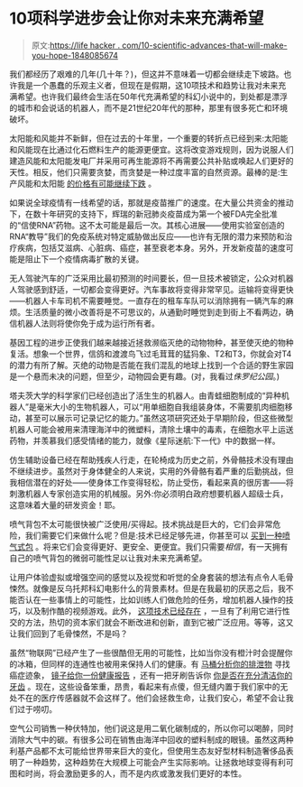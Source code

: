 # 10项科学进步会让你对未来充满希望

> 原文:[https://life hacker . com/10-scientific-advances-that-will-make-you-hope-1848085674](https://lifehacker.com/10-scientific-advances-that-will-actually-make-you-hope-1848085674)

我们都经历了艰难的几年(几十年？)，但这并不意味着一切都会继续走下坡路。也许我是一个愚蠢的乐观主义者，但现在是假期，这10项技术和趋势让我对未来充满希望。也许我们最终会生活在50年代充满希望的科幻小说中的，到处都是漂浮的城市和会说话的机器人，而不是21世纪20年代的那种，那里有很多死亡和环境破坏。

太阳能和风能并不新鲜，但在过去的十年里，一个重要的转折点已经到来:太阳能和风能现在比通过化石燃料生产的能源更便宜。这将改变游戏规则，因为说服人们建造风能和太阳能发电厂并采用可再生能源将不再需要公共补贴或唤起人们更好的天性。相反，他们只需要贪婪，而贪婪是一种过度丰富的自然资源。最棒的是:生产风能和太阳能 [的价格有可能继续下跌](https://ourworldindata.org/cheap-renewables-growth) 。

如果说全球疫情有一线希望的话，那就是疫苗推广的速度。在大量公共资金的推动下，在数十年研究的支持下，辉瑞的新冠肺炎疫苗成为第一个被FDA完全批准的“信使RNA”药物。这不太可能是最后一次。其核心进展——使用实验室创造的RNA“教导”我们的免疫系统对特定威胁做出反应——也许有无限的潜力来预防和治疗疾病，包括艾滋病、心脏病、癌症，甚至衰老本身。另外，开发新疫苗的速度可能是阻止下一个疫情病毒扩散的关键。

无人驾驶汽车的广泛采用比最初预测的时间要长，但一旦技术被锁定，公众对机器人驾驶感到舒适，一切都会变得更好。汽车事故将变得非常罕见。运输将变得更快——机器人卡车司机不需要睡觉。一直存在的租车车队可以消除拥有一辆汽车的麻烦。生活质量的微小改善将是不可思议的，从通勤时睡觉到走到街上不看两边，确信机器人法则将使你免于成为运行所有者。

基因工程的进步正使我们越来越接近拯救濒临灭绝的动物物种，甚至使灭绝的物种复活。想象一个世界，信鸽和渡渡鸟飞过毛茸茸的猛犸象、T2和T3，你就会对T4的潜力有所了解。灭绝的动物是否能在我们混乱的地球上找到一个合适的野生家园是一个悬而未决的问题，但至少，动物园会更有趣。(对，我看过*侏罗纪公园*。)

塔夫茨大学的科学家们已经创造出了活生生的机器人。由青蛙细胞制成的“异种机器人”是毫米大小的生物机器人，可以“用单细胞自我组装身体，不需要肌肉细胞移动，甚至可以展示可记录记忆的能力。”虽然这项研究还处于早期阶段，但这些微型机器人可能会被用来清理海洋中的微塑料，清除土壤中的毒素，在细胞水平上运送药物，并羡慕我们感受情绪的能力，就像《星际迷航:下一代》中的数据一样。

仿生辅助设备已经在帮助残疾人行走，在轮椅成为历史之前，外骨骼技术没有理由不继续进步。虽然对于身体健全的人来说，实用的外骨骼有着严重的后勤挑战，但我相信潜在的好处——使身体工作变得轻松，防止受伤，看起来真的很厉害——将刺激机器人专家创造实用的机械服。另外:你必须明白政府想要机器人超级士兵，这意味着大量的研发资金！耶。

喷气背包不太可能很快被广泛使用/买得起。技术挑战是巨大的，它们会非常危险，我们需要它们来做什么呢？但是:技术已经足够先进，你甚至可以 [买到一种喷气式包](https://www.cnbc.com/video/2020/05/23/he-bought-a-440000-gravity-jet-suit-and-discovered-flying-is-not-easy.html) 。将来它们会变得更好、更安全、更便宜。我们只需要*相信*，有一天拥有自己的喷气背包的微弱可能性足以让我对未来充满希望。

让用户体验虚拟或增强空间的感觉以及视觉和听觉的全身套装的想法有点令人毛骨悚然。就像是反乌托邦科幻电影什么的背景素材。但是在我最初的厌恶之后，我不能否认在一些事情上的可能性，比如训练人们做危险的任务，增加机器人操作的技巧，以及制作酷的视频游戏。此外， [这项技术已经存在](https://www.abc.net.au/news/science/2021-04-01/vr-teslasuit-simulates-virtual-reality-touch-haptic-feedback/100030320) ，一旦有了利用它进行性交的方法，热切的资本家们就会不断改进和创新，直到它被广泛应用。等等，这又让我们回到了毛骨悚然，不是吗？

虽然“物联网”已经产生了一些很酷但无用的可能性，比如当你没有橙汁时会提醒你的冰箱，但同样的连通性也被用来保持人们的健康。有 [马桶分析你的排泄物](https://med.stanford.edu/news/all-news/2020/04/smart-toilet-monitors-for-signs-of-disease.html) 寻找癌症迹象， [镜子给你一份健康报告](https://www.smithsonianmag.com/innovation/look-into-this-smart-mirror-and-you-get-a-one-minute-medical-checkup-180956367/#:~:text=They're%20calling%20it%20the,sensors%20that%20perform%20various%20tests.) ，还有一把牙刷告诉你 [你是否在充分清洁你的牙齿](https://www.kolibree.com/en) 。现在，这些设备笨重，昂贵，看起来有点傻，但无缝内置于我们家中的无处不在的医疗传感器就不会这样了。他们会拯救生命，让我们安心，希望不会让我们过于唠叨。

空气公司销售一种伏特加，他们说这是用二氧化碳制成的，所以你可以喝醉，同时消除大气中的碳。有很多公司在销售由海洋中回收的塑料制成的眼镜。虽然这两种利基产品都不太可能给世界带来巨大的变化，但使用生态友好型材料制造奢侈品表明了一种趋势，这种趋势在大规模上可能会产生实际影响。让拯救地球变得有利可图和时尚，将会激励更多的人，而不是内疚或激发我们更好的本性。